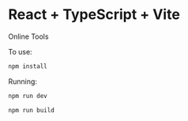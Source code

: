 # React + TypeScript + Vite
 
Online Tools

To use:

```js
npm install
```

Running:

```js
npm run dev
```

```js
npm run build
```
